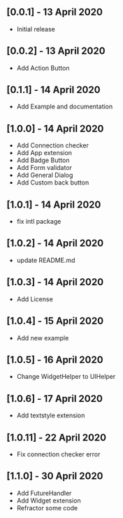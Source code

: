 ## [0.0.1] - 13 April 2020
 - Initial release

## [0.0.2] - 13 April 2020
 - Add Action Button

## [0.1.1] - 14 April 2020
 - Add Example and documentation

## [1.0.0] - 14 April 2020
 - Add Connection checker
 - Add App extension
 - Add Badge Button
 - Add Form validator
 - Add General Dialog
 - Add Custom back button

## [1.0.1] - 14 April 2020
 - fix intl package

## [1.0.2] - 14 April 2020
 - update README.md

## [1.0.3] - 14 April 2020
 - Add License

 ## [1.0.4] - 15 April 2020
 - Add new example

## [1.0.5] - 16 April 2020
 - Change WidgetHelper to UIHelper

## [1.0.6] - 17 April 2020
 - Add textstyle extension

## [1.0.11] - 22 April 2020
 - Fix connection checker error

## [1.1.0] - 30 April 2020
 - Add FutureHandler
 - Add Widget extension
 - Refractor some code 

